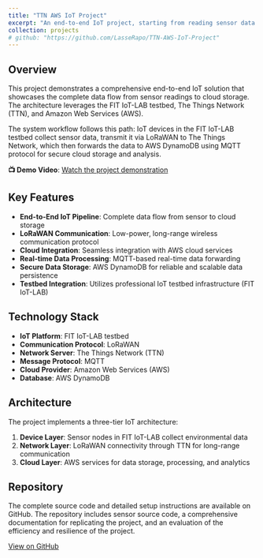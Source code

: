 ```yaml
---
title: "TTN AWS IoT Project"
excerpt: "An end-to-end IoT project, starting from reading sensor data to storing the data securely in the cloud. <br/><img src='/images/iot.png'>"
collection: projects
# github: "https://github.com/LasseRapo/TTN-AWS-IoT-Project"
---
```


## Overview

This project demonstrates a comprehensive end-to-end IoT solution that showcases the complete data flow from sensor readings to cloud storage. The architecture leverages the FIT IoT-LAB testbed, The Things Network (TTN), and Amazon Web Services (AWS).

The system workflow follows this path: IoT devices in the FIT IoT-LAB testbed collect sensor data, transmit it via LoRaWAN to The Things Network, which then forwards the data to AWS DynamoDB using MQTT protocol for secure cloud storage and analysis.

**📺 Demo Video**: [Watch the project demonstration](https://youtu.be/l7ZJS32fN-E)

## Key Features

- **End-to-End IoT Pipeline**: Complete data flow from sensor to cloud storage
- **LoRaWAN Communication**: Low-power, long-range wireless communication protocol
- **Cloud Integration**: Seamless integration with AWS cloud services
- **Real-time Data Processing**: MQTT-based real-time data forwarding
- **Secure Data Storage**: AWS DynamoDB for reliable and scalable data persistence
- **Testbed Integration**: Utilizes professional IoT testbed infrastructure (FIT IoT-LAB)

## Technology Stack

- **IoT Platform**: FIT IoT-LAB testbed
- **Communication Protocol**: LoRaWAN
- **Network Server**: The Things Network (TTN)
- **Message Protocol**: MQTT
- **Cloud Provider**: Amazon Web Services (AWS)
- **Database**: AWS DynamoDB

## Architecture

The project implements a three-tier IoT architecture:

1. **Device Layer**: Sensor nodes in FIT IoT-LAB collect environmental data
2. **Network Layer**: LoRaWAN connectivity through TTN for long-range communication
3. **Cloud Layer**: AWS services for data storage, processing, and analytics

## Repository

The complete source code and detailed setup instructions are available on GitHub. The repository includes sensor source code, a comprehensive documentation for replicating the project, and an evaluation of the efficiency and resilience of the project.

[View on GitHub](https://github.com/LasseRapo/TTN-AWS-IoT-Project)
